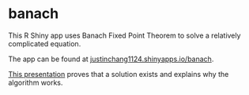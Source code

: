 # banach

This R Shiny app uses Banach Fixed Point Theorem to solve a relatively complicated equation.

The app can be found at [justinchang1124.shinyapps.io/banach](https://justinchang1124.shinyapps.io/banach/).

[This presentation](https://docs.google.com/presentation/d/1OiFLLU_4PGbY8kWJwM89L8Pc2jrQztf29TrbTpqgIJY/edit?usp=sharing) proves that a solution exists and explains why the algorithm works.

